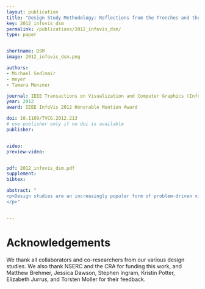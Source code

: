```yaml
---
layout: publication
title: "Design Study Methodology: Reflections from the Trenches and the Stacks"
key: 2012_infovis_dsm
permalink: /publications/2012_infovis_dsm/
type: paper


shortname: DSM
image: 2012_infovis_dsm.png

authors:
- Michael Sedlmair
- meyer
- Tamara Munzner

journal: IEEE Transactions on Visualization and Computer Graphics (InfoVis '12), 18(12), pp. 2431
year: 2012
award: IEEE InfoVis 2012 Honorable Mention Award

doi: 10.1109/TVCG.2012.213
# use publisher only if no doi is available
publisher: 


video: 
preview-video: 


pdf: 2012_infovis_dsm.pdf
supplement:
bibtex:

abstract: "
<p>Design studies are an increasingly popular form of problem-driven visualization research, yet there is little guidance available about how to do them effectively. In this paper we reflect on our combined experience of conducting twenty-one design studies, as well as reading and reviewing many more, and on an extensive literature review of other field work methods and methodologies. Based on this foundation we provide definitions, propose a methodological framework, and provide practical guidance for conducting design studies. We define a design study as a project in which visualization researchers analyze a specific real-world problem faced by domain experts, design a visualization system that supports solving this problem, validate the design, and reflect about lessons learned in order to refine visualization design guidelines. We characterize two axes - a task clarity axis from fuzzy to crisp and an information location axis from the domain expert's head to the computer - and use these axes to reason about design study contributions, their suitability, and uniqueness from other approaches. The proposed methodological framework consists of 9 stages: learn, winnow, cast, discover, design, implement, deploy, reflect, and write. For each stage we provide practical guidance and outline potential pitfalls. We also conducted an extensive literature survey of related methodological approaches that involve a significant amount of qualitative field work, and compare design study methodology to that of ethnography, grounded theory, and action research. 
</p>"


---
```


# Acknowledgements

We thank all collaborators and co-researchers from our various design studies. We also thank NSERC and the CRA for funding this work, and Matthew Brehmer, Jessica Dawson, Stephen Ingram, Kristin Potter, Elizabeth Jurrus, and Torsten Moller for their feedback.